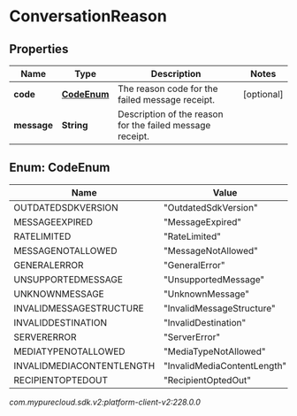 # ConversationReason


## Properties

| Name | Type | Description | Notes |
| ------------ | ------------- | ------------- | ------------- |
| **code** | [**CodeEnum**](#Enum--CodeEnum) | The reason code for the failed message receipt. |  [optional] |
| **message** | **String** | Description of the reason for the failed message receipt. |  |


## Enum: CodeEnum

| Name | Value |
| ---- | ----- |
| OUTDATEDSDKVERSION | &quot;OutdatedSdkVersion&quot; | 
| MESSAGEEXPIRED | &quot;MessageExpired&quot; | 
| RATELIMITED | &quot;RateLimited&quot; | 
| MESSAGENOTALLOWED | &quot;MessageNotAllowed&quot; | 
| GENERALERROR | &quot;GeneralError&quot; | 
| UNSUPPORTEDMESSAGE | &quot;UnsupportedMessage&quot; | 
| UNKNOWNMESSAGE | &quot;UnknownMessage&quot; | 
| INVALIDMESSAGESTRUCTURE | &quot;InvalidMessageStructure&quot; | 
| INVALIDDESTINATION | &quot;InvalidDestination&quot; | 
| SERVERERROR | &quot;ServerError&quot; | 
| MEDIATYPENOTALLOWED | &quot;MediaTypeNotAllowed&quot; | 
| INVALIDMEDIACONTENTLENGTH | &quot;InvalidMediaContentLength&quot; | 
| RECIPIENTOPTEDOUT | &quot;RecipientOptedOut&quot; | 




_com.mypurecloud.sdk.v2:platform-client-v2:228.0.0_
